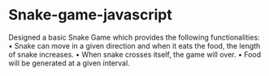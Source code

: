 # Snake-game-javascript

Designed a basic Snake Game which provides the following functionalities:
• Snake can move in a given direction and when it eats the food, the length of snake increases. 
• When snake crosses itself, the game will over. 
• Food will be generated at a given interval.
